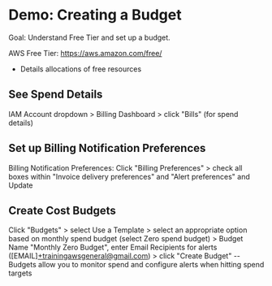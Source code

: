 # Demo: Creating a Budget
Goal: Understand Free Tier and set up a budget.

AWS Free Tier: https://aws.amazon.com/free/
- Details allocations of free resources

## See Spend Details
IAM Account dropdown > Billing Dashboard > click "Bills" (for spend details)

## Set up Billing Notification Preferences
Billing Notification Preferences: Click "Billing Preferences" > check all boxes within "Invoice delivery preferences" and "Alert preferences" and Update

## Create Cost Budgets
Click "Budgets" > select Use a Template > select an appropriate option based on monthly spend budget (select Zero spend budget) > Budget Name "Monthly Zero Budget", enter Email Recipients for alerts ([EMAIL]+trainingawsgeneral@gmail.com) > click "Create Budget"
-- Budgets allow you to monitor spend and configure alerts when hitting spend targets
